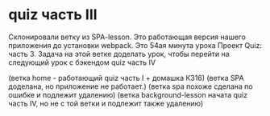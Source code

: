 # quiz часть III
Склонировали ветку из SPA-lesson. Это работающая версия нашего приложения до установки webpack.
Это 54ая минута урока Проект Quiz: часть 3.
Задача на этой ветке доделать урок, чтобы перейти на следующий урок с бэкендом quiz часть IV

(ветка home - работающий quiz часть I + домашка КЗ16)
(ветка SPA доделана, но приложение не работает.)
(ветка spa похоже сделана по ошибке и подлежит удалению)
(ветка background-lesson начата quiz часть IV, но не с той ветки и подлежит также удалению)



